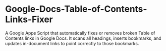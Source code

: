 # Google-Docs-Table-of-Contents-Links-Fixer
A Google Apps Script that automatically fixes or removes broken Table of Contents links in Google Docs. It scans all headings, inserts bookmarks, and updates in-document links to point correctly to those bookmarks.
